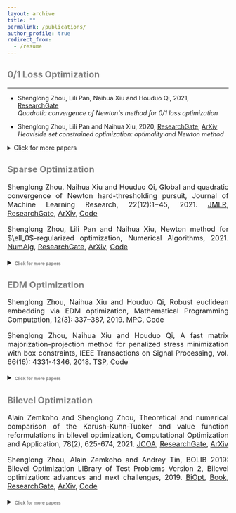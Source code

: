 ```yaml
---
layout: archive
title: ""
permalink: /publications/
author_profile: true
redirect_from:
  - /resume
---
```


## <span style="color:grey"><b style="font-size:20px">0/1 Loss Optimization</b></span>
---
 
  * Shenglong Zhou, Lili Pan, Naihua Xiu and Houduo Qi, 2021, [ResearchGate](https://www.researchgate.net/publication/350442413) <br>
  *Quadratic convergence of Newton's method for 0/1 loss optimization*  
  
  * Shenglong Zhou, Lili Pan and Naihua Xiu, 2020, 
   [ResearchGate](https://www.researchgate.net/publication/343362652),  [ArXiv](https://arxiv.org/abs/2007.15737) <br>
   *Heaviside set constrained optimization: optimality and Newton method*
   
<details> 
  <summary> Click for more papers </summary> 
  
  * Shenglong Zhou, Ziyan Luo and Naihua Xiu, 2021, [ResearchGate](https://www.researchgate.net/publication/348371863), [ArXiv](https://arxiv.org/abs/2101.03599), [Code](https://github.com/ShenglongZhou/GPSP) <br>
  *Computing one-bit compressive sensing via double-sparsity constrained optimization* 
    
  * Huajun Wang, Yuanhai Shao,  Shenglong Zhou, Ce Zhang and Naihua Xiu, 2019, [ResearchGate](https://www.researchgate.net/publication/338717629), [ArXiv](https://arxiv.org/abs/1912.07418), [Code](https://github.com/Huajun-Wang/L01ADMM) <br>
  *Support vector machine classifier via $L_{0/1}$ soft-margin loss* 
</details> 
 

<span style="color:grey"><b style="font-size:20px">Sparse Optimization</b></span>
--

  <font size=3> 
  <p><div style="text-align:justify"> 
  Shenglong Zhou, Naihua Xiu and Houduo Qi, Global and quadratic convergence of Newton hard-thresholding pursuit, 
  Journal of Machine Learning Research, 22(12):1−45, 2021. 
  <a href="https://jmlr.org/papers/v22/19-026.html">JMLR</a>, 
  <a href="https://www.researchgate.net/publication/330224407">ResearchGate</a>, 
  <a href="https://arxiv.org/abs/1901.02763">ArXiv</a>, 
  <a href="https://github.com/ShenglongZhou/NHTPver2">Code</a>
  </div></p>  
  
  <p><div style="text-align:justify"> 
  Shenglong Zhou, Lili Pan and Naihua Xiu, Newton method  for $\ell_0$-regularized optimization, Numerical Algorithms, 2021.
  <a href="https://doi.org/10.1007/s11075-021-01085-x">NumAlg</a>, 
  <a href="https://www.researchgate.net/publication/340563338">ResearchGate</a>, 
  <a href="https://arxiv.org/abs/2004.05132">ArXiv</a>, 
  <a href="https://github.com/ShenglongZhou/NL0R">Code</a>
  </div></p> 
  
  <details>
  <summary><span style="color:grey"><b style="font-size:10px">Click for more papers</b></span></summary>  
 
  <p><div style="text-align:justify"> 
  Shenglong Zhou, Lili Pan, Mu Li and Meijuan Shang, Newton hard-thresholding pursuit for sparse LCP via a new merit function, 
  SIAM Journal on Scientific Computing, 43(2), A772–A799, 2021.
  <a href="https://doi.org/10.1137/19M1301539">SISC</a>, 
  <a href="https://www.researchgate.net/publication/337948990">ResearchGate</a>, 
  <a href="https://arxiv.org/abs/2004.02244">ArXiv</a>,  
  <a href="https://github.com/ShenglongZhou/NHTPver2">Code</a>
  </div></p> 

  <p><div style="text-align:justify"> 
   Shenglong Zhou, Sparse SVM for sufficient data reduction, 2020. 
  <a href="https://www.researchgate.net/publication/341883040">ResearchGate</a>, 
  <a href="https://arxiv.org/abs/2005.13771">ArXiv</a>,
  <a href="https://github.com/ShenglongZhou/NSSVM">Code</a>
  </div></p> 

  <p><div style="text-align:justify"> 
  Xinrong Li, Naihua Xiu and  Shenglong Zhou, Matrix optimization over low-rank spectral sets: stationary points, local and global minimizers,
  Journal of Optimization Theory and Applications, 184, 895–930, 2019. 
  <a href="https://link.springer.com/article/10.1007%2Fs10957-019-01606-8">JOTA</a>,
  <a href="https://www.researchgate.net/publication/327581904">ResearchGate</a>
  </div></p> 

  <p><div style="text-align:justify"> 
  Rui Wang, Naihua Xiu and  Shenglong Zhou, Newton method for sparse logistic regression: quadratic convergence and extensive simulations, 2021.
  <a href="https://www.researchgate.net/publication/330224305">ResearchGate</a>,
  <a href="https://arxiv.org/abs/1901.02768">ArXiv</a>,
  <a href="https://github.com/ShenglongZhou/NSLR">Code</a>
  </div></p> 

  <p><div style="text-align:justify"> 
  Lili Pan,  Shenglong Zhou, Naihua Xiu and Houduo Qi, A convergent iterative hard thresholding for sparsity and nonnegativity constrained optimization, 
  Pacific Journal of Optimization, vol. 13(2): 325-353, 2017.
  <a href="http://www.yokohamapublishers.jp/online2/oppjo/vol13/p325.html">PJO</a>,
  <a href="https://www.researchgate.net/publication/299519906">ResearchGate</a>,
  <a href="https://arxiv.org/abs/1406.7178">ArXiv</a>,
  <a href="https://github.com/ShenglongZhou/IIHT">Code</a>
  </div></p> 

  <p><div style="text-align:justify"> 
  Lianjun Zhang, Lingchen Kong and  Shenglong Zhou, A smoothing iterative method for quantile regression with nonconvex $\ell_p$ Penalty, 
  Journal of Industrial and Management Optimization, vol. 13 (1): 93 - 112, 2017.
    <a href="https://aimsciences.org/article/doi/10.3934/jimo.2016006">JIMO</a>
  </div></p> 

  <p><div style="text-align:justify"> 
  Yanqing Liu, Guokai Liu, Xianchao Xiu and  Shenglong Zhou, The $L_1$-penalized quantile regression for traditional Chinese medicine syndrome manifestation, 
  Pacific Journal of Optimization, vol. 13(2): 279-300, 2017.
  <a href="http://www.yokohamapublishers.jp/online2/oppjo/vol13/p279.html">PJO</a>
  </div></p> 

  <p><div style="text-align:justify"> 
   Shenglong Zhou, Naihua Xiu, YingnanWang, Lingchen Kong and Houduo Qi, A Null-space-based weighted $\ell_1$ minimization approach to compressed sensing, 
  Information and Inference: A Journal of the IMA, vol. 5(1): 76-102, 2016. 
  <a href="https://academic.oup.com/imaiai/article/5/1/76/2357109">IMAIAI</a>,
  <a href="https://www.researchgate.net/publication/294109268">ResearchGate</a>,
   <a href="https://github.com/ShenglongZhou/MIRL1">Code</a>
  </div></p> 

  <p><div style="text-align:justify"> 
  Lili Pan, Naihua Xiu and  Shenglong Zhou, On Solutions of Sparsity Constrained Optimization, 
  Journal of the Operations Research Society of China, vol. 3(4): 421-439, 2015.
  <a href="https://link.springer.com/article/10.1007/s40305-015-0101-3">JORSC</a> 
  </div></p> 

  <p><div style="text-align:justify"> 
  Shenglong Zhou, Naihua Xiu, Ziyan Luo and Lingchen Kong, Sparse and low-rank covariance matrix estimation, 
  Journal of the Operations Research Society of China, vol. 3(2): 231-250, 2015. 
  <a href="https://link.springer.com/article/10.1007/s40305-014-0058-7">JORSC</a>,
  <a href="https://github.com/ShenglongZhou/ADMM">Code</a>
  </div></p> 

  <p><div style="text-align:justify"> 
  Meijuan Shang,  Shenglong Zhou and Naihua Xiu, Extragradient thresholding methods For sparse solutions of co-coercive NCPs, 
  Journal of Inequalities and Applications, vol. 34, 2015.
  <a href="https://journalofinequalitiesandapplications.springeropen.com/articles/10.1186/s13660-015-0551-5">JIA</a> 
  </div></p> 

  <p><div style="text-align:justify"> 
  Meijuan Shang, Chao Zhang, Dingtao Peng and  Shenglong Zhou, A half thresholding projection algorithm for sparse solutions of LCPs, 
  Optimization Letters, vol. 9(6): 1231-1245, 2015. 
  <a href="https://www.infona.pl/resource/bwmeta1.element.springer-doi-10_1007-S11590-014-0834-7">OPLE</a>,
  <a href="https://github.com/ShenglongZhou/HTPCP">Code</a>
  </div></p> 

  <p><div style="text-align:justify"> 
  Shenglong Zhou, Lingchen Kong and Naihua Xiu, New bounds for RIC in compressed sensing, 
  Journal of the Operations Research Society of China, vol. 1(2): 227-237, 2013.
  <a href="https://link.springer.com/article/10.1007/s40305-013-0013-z">JORSC</a>
  </div></p> 
  </details> 
  </font>



<span style="color:grey"><b style="font-size:20px">EDM Optimization</b></span>
--

  <font size=3>
  <p><div style="text-align:justify"> 
  Shenglong Zhou, Naihua Xiu and Houduo Qi, Robust euclidean embedding via EDM optimization, 
  Mathematical Programming Computation, 12(3): 337–387, 2019.
  <a href="https://link.springer.com/article/10.1007/s12532-019-00168-0">MPC</a>,
  <a href="https://github.com/ShenglongZhou/PREEEDM">Code</a>
  </div></p> 

  <p><div style="text-align:justify"> 
   Shenglong Zhou, Naihua Xiu and Houduo Qi, A fast matrix majorization-projection method for penalized stress minimization with box constraints,
  IEEE Transactions on Signal Processing, vol. 66(16): 4331-4346, 2018. 
  <a href="https://ieeexplore.ieee.org/document/8399531">TSP</a>,
  <a href="https://github.com/ShenglongZhou/SQREDM">Code</a>
  </div></p> 
  
  
  <details>
  <summary><span style="color:grey"><b style="font-size:10px">Click for more papers</b></span></summary> 
 
  <p><div style="text-align:justify"> 
  Shenglong Zhou, Naihua Xiu and Houduo Qi, Majorization-projection methods for multidimensional scaling via Euclidean distance matrix optimization, 
  PhD Thesis, University of Southampton, 2018. 
  <a href="https://eprints.soton.ac.uk/429739/">Soton</a>
  </div></p> 
  </details>
  
  </font>




<span style="color:grey"><b style="font-size:20px">Bilevel Optimization</b></span>
--

  <font size=3>
  
  <p><div style="text-align:justify"> 
  Alain Zemkoho and  Shenglong Zhou, Theoretical and numerical comparison of the Karush-Kuhn-Tucker and value function reformulations in bilevel optimization, 
  Computational Optimization and Application, 78(2), 625-674, 2021.
  <a href="https://doi.org/10.1007/s10589-020-00250-7">JCOA</a>,
  <a href="https://www.researchgate.net/publication/340769764">ResearchGate</a>,
  <a href="https://arxiv.org/abs/2004.10830">ArXiv</a>
  </div></p> 
  
  <p><div style="text-align:justify"> 
  Shenglong Zhou, Alain Zemkoho and Andrey Tin, BOLIB 2019: Bilevel Optimization LIBrary of Test Problems Version 2, 
  Bilevel optimization: advances and next challenges, 2019. 
  <a href="https://biopt.github.io/files/Paper.pdf">BiOpt</a>,
  <a href="https://www.springer.com/gp/book/9783030521189">Book</a>, 
  <a href="https://www.researchgate.net/publication/338375731">ResearchGate</a>,
  <a href="https://arxiv.org/abs/1812.00230">ArXiv</a>,
  <a href="https://biopt.github.io/bolib/">Code</a>
  </div></p>  
  
  <details>
  <summary><span style="color:grey"><b style="font-size:10px">Click for more papers</b></span></summary> 

  <p><div style="text-align:justify"> 
  Andreas Fischer, Alain Zemkoho and  Shenglong Zhou, Semismooth Newton-type method for bilevel optimization: Global convergence and extensive numerical experiments, 2019. 
  <a href="https://www.researchgate.net/publication/337943979">ResearchGate</a>,
  <a href="https://arxiv.org/abs/1912.07079">ArXiv</a>
  </div></p> 
  </details> 
  
  </font>
